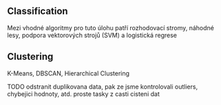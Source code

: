 Classification
----------------
Mezi vhodné algoritmy pro tuto úlohu patří rozhodovací stromy, náhodné lesy, podpora vektorových strojů (SVM) a logistická regrese

Clustering
------------
K-Means, DBSCAN, Hierarchical Clustering

TODO odstranit duplikovana data,
pak ze jsme kontrolovali outliers, chybejici hodnoty, atd. proste tasky z casti cisteni dat
